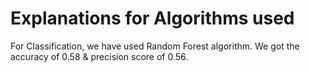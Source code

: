 # Explanations for Algorithms used
For Classification, we have used Random Forest algorithm. We got the accuracy of 0.58 & precision score of 0.56. 